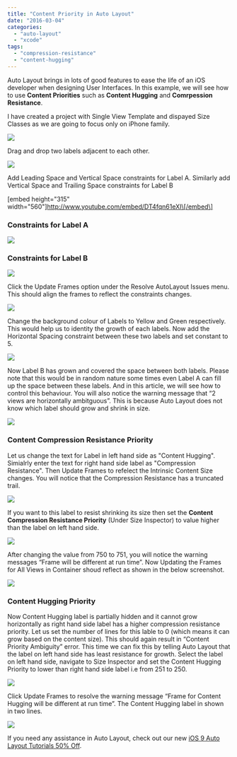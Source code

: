 ```yaml
---
title: "Content Priority in Auto Layout"
date: "2016-03-04"
categories: 
  - "auto-layout"
  - "xcode"
tags: 
  - "compression-resistance"
  - "content-hugging"
---
```


Auto Layout brings in lots of good features to ease the life of an iOS developer when designing User Interfaces. In this example, we will see how to use **Content Priorities** such as **Content Hugging** and **Comrpession Resistance**.

I have created a project with Single View Template and dispayed Size Classes as we are going to focus only on iPhone family.  

![](/assets/images/1457021327_thumb.png)

Drag and drop two labels adjacent to each other.  

![](/assets/images/1457066527_thumb.png)

Add Leading Space and Vertical Space constraints for Label A. Similarly add Vertical Space and Trailing Space constraints for Label B

\[embed height="315" width="560"\]http://www.youtube.com/embed/DT4fqn61eXI\[/embed\]

### Constraints for Label A

![](/assets/images/1457066719_thumb.png)

### Constraints for Label B

![](/assets/images/1457066743_thumb.png)

Click the Update Frames option under the Resolve AutoLayout Issues menu. This should align the frames to reflect the constraints changes.  

![](/assets/images/1457066957_thumb.png)

Change the background colour of Labels to Yellow and Green respectively. This would help us to identity the growth of each labels. Now add the Horizontal Spacing constraint between these two labels and set constant to 5. 

[![](/assets/images/1457068314_thumb.png)](https://rshankar.com/wp-content/uploads/2016/03/1457068314_full.png)

Now Label B has grown and covered the space between both labels. Please note that this would be in random nature some times even Label A can fill up the space between these labels. And in this article, we will see how to control this behaviour. You will also notice the warning message that “2 views are horizontally ambitguous”. This is because Auto Layout does not know which label should grow and shrink in size.  

[![](/assets/images/1457068770_thumb.png)](https://rshankar.com/wp-content/uploads/2016/03/1457068770_full.png)

### Content Compression Resistance Priority

Let us change the text for Label in left hand side as "Content Hugging". Simialrly enter the text for right hand side label as "Compression Resistance". Then Update Frames to refelect the Intrinsic Content Size changes. You will notice that the Compression Resistance has a truncated trail.  

[![](/assets/images/1457068818_thumb.png)](https://rshankar.com/wp-content/uploads/2016/03/1457068818_full.png)

If you want to this label to resist shrinking its size then set the **Content Compression Resistance Priority** (Under Size Inspector) to value higher than the label on left hand side.  

[![](/assets/images/1457069271_thumb.png)](https://rshankar.com/wp-content/uploads/2016/03/1457069271_full.png)

After changing the value from 750 to 751, you will notice the warning messages “Frame will be different at run time”. Now Updating the Frames for All Views in Container shoud reflect as shown in the below screenshot.  

[![](/assets/images/1457069533_thumb.png)](file://localhost//Users/ravishankar/Library/Caches/com.blogo.Blogo.nonmas/1457069533_full-1.png)

### Content Hugging Priority

Now Content Hugging label is partially hidden and it cannot grow horizontally as right hand side label has a higher compression resistance priority. Let us set the number of lines for this lable to 0 (which means it can grow based on the content size). This should again result in “Content Priority Ambiguity” error. This time we can fix this by telling Auto Layout that the label on left hand side has least resistance for growth. Select the label on left hand side, navigate to Size Inspector and set the Content Hugging Priority to lower than right hand side label i.e from 251 to 250. 

[![](/assets/images/1457070194_thumb.png)](https://rshankar.com/wp-content/uploads/2016/03/1457070194_full.png)

Click Update Frames to resolve the warning message “Frame for Content Hugging will be different at run time”. The Content Hugging label in shown in two lines.  

[![](/assets/images/1457070368_thumb.png)](https://rshankar.com/wp-content/uploads/2016/03/1457070368_full.png)

If you need any assistance in Auto Layout, check out our new [iOS 9 Auto Layout Tutorials 50% Off](https://rshankar.com/courses/autolayoutyt5/).
